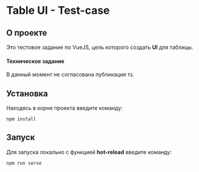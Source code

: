 # Table UI - Test-case
## О проекте
Это тестовое задание по VueJS, цель которого создать **UI** для таблицы.

#### Техническое задание
В данный момент не согласована публикация тз.

## Установка
Находясь в корне проекта введите команду:

```
npm install
```

## Запуск
Для запуска локально с функцией **hot-reload** введите команду:

```
npm run serve
```
